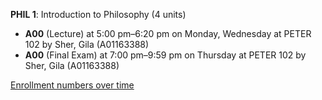 **PHIL 1**: Introduction to Philosophy (4 units)

- **A00** (Lecture) at 5:00 pm–6:20 pm on Monday, Wednesday at PETER 102 by Sher, Gila (A01163388)
- **A00** (Final Exam) at 7:00 pm–9:59 pm on Thursday at PETER 102 by Sher, Gila (A01163388)

[Enrollment numbers over time](./PHIL1.tsv)
